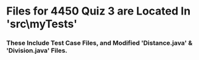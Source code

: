 # Files for 4450 Quiz 3 are Located In 'src\myTests'

### These Include Test Case Files, and Modified 'Distance.java' & 'Division.java' Files.
